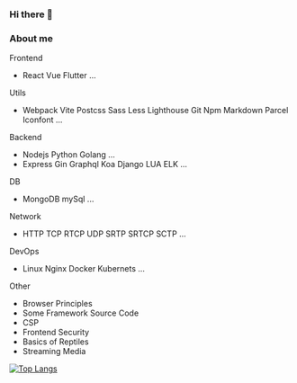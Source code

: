 ### Hi there 👋

### About me

Frontend
- React Vue Flutter ...


Utils
- Webpack Vite Postcss Sass Less Lighthouse Git Npm Markdown Parcel Iconfont ...


Backend
- Nodejs Python Golang ...
- Express Gin Graphql Koa Django LUA ELK ...


DB
- MongoDB mySql ...


Network
- HTTP TCP RTCP UDP SRTP SRTCP SCTP ...


DevOps
- Linux Nginx Docker Kubernets ...


Other
- Browser Principles
- Some Framework Source Code
- CSP
- Frontend Security
- Basics of Reptiles
- Streaming Media


[![Top Langs](https://github-readme-stats.vercel.app/api/top-langs/?username=upeartaker&layout=compact&count_private=true)](https://github.com/anuraghazra/github-readme-stats)
